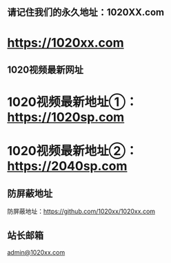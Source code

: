 ##  请记住我们的永久地址：1020XX.com ##
#  https://1020xx.com

> 

##  1020视频最新网址  ##

# 1020视频最新地址①：https://1020sp.com
# 1020视频最新地址②：https://2040sp.com

> 

## 防屏蔽地址

防屏蔽地址：https://github.com/1020xx/1020xx.com

> 

## 站长邮箱

admin@1020xx.com
